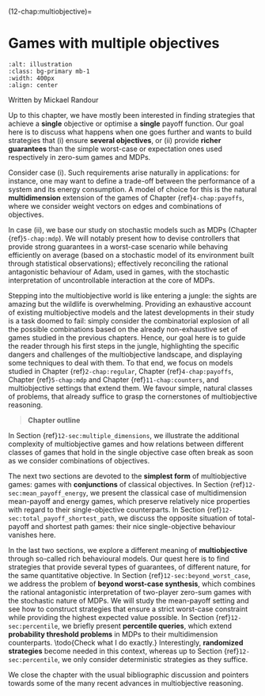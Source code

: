 (12-chap:multiobjective)=
# Games with multiple objectives

```{image} ./../Illustrations/12.jpg
:alt: illustration
:class: bg-primary mb-1
:width: 400px
:align: center
```


Written by Mickael Randour



Up to this chapter, we have mostly been interested in finding strategies that achieve a **single** objective or optimise a **single** payoff function. Our goal here is to discuss what happens when one goes further and wants to build strategies that (i) ensure **several objectives**, or (ii) provide **richer guarantees** than the simple worst-case or expectation ones used respectively in zero-sum games and MDPs. 

Consider case (i). Such requirements arise naturally in applications: for instance, one may want to define a trade-off between the performance of a system and its energy consumption. A model of choice for this is the natural **multidimension** extension of the games of Chapter {ref}`4-chap:payoffs`, where we consider weight vectors on edges and combinations of objectives.

In case (ii), we base our study on stochastic models such as MDPs (Chapter {ref}`5-chap:mdp`). We will notably present how to devise controllers that provide strong guarantees in a worst-case scenario while behaving efficiently on average (based on a stochastic model of its environment built through statistical observations); effectively reconciling the rational antagonistic behaviour of Adam, used in games, with the stochastic interpretation of uncontrollable interaction at the core of MDPs.

Stepping into the multiobjective world is like entering a jungle: the sights are amazing but the wildlife is overwhelming. Providing an exhaustive account of existing multiobjective models and the latest developments in their study is a task doomed to fail: simply consider the combinatorial explosion of all the possible combinations based on the already non-exhaustive set of games studied in the previous chapters. Hence, our goal here is to guide the reader through his first steps in the jungle, highlighting the specific dangers and challenges of the multiobjective landscape, and displaying some techniques to deal with them. To that end, we focus on models studied in Chapter {ref}`2-chap:regular`, Chapter {ref}`4-chap:payoffs`, Chapter {ref}`5-chap:mdp` and Chapter {ref}`11-chap:counters`, and multiobjective settings that extend them. We favour simple, natural classes of problems, that already suffice to grasp the cornerstones of multiobjective reasoning. 

> **Chapter outline**

 In Section {ref}`12-sec:multiple_dimensions`, we illustrate the additional complexity of multiobjective games and how relations between different classes of games that hold in the single objective case often break as soon as we consider combinations of objectives. 

The next two sections are devoted to the **simplest form** of multiobjective games: games with **conjunctions** of classical objectives. In Section {ref}`12-sec:mean_payoff_energy`, we present the classical case of multidimension mean-payoff and energy games, which preserve relatively nice properties with regard to their single-objective counterparts. In Section {ref}`12-sec:total_payoff_shortest_path`, we discuss the opposite situation of total-payoff and shortest path games: their nice single-objective behaviour vanishes here.

In the last two sections, we explore a different meaning of **multiobjective** through so-called rich behavioural models. Our quest here is to find strategies that provide several types of guarantees, of different nature, for the same quantitative objective. In Section {ref}`12-sec:beyond_worst_case`, we address the problem of **beyond worst-case synthesis**, which combines the rational antagonistic interpretation of two-player zero-sum games with the stochastic nature of MDPs. We will study the mean-payoff setting and see how to construct strategies that ensure a strict worst-case constraint while providing the highest expected value possible.
In Section {ref}`12-sec:percentile`, we briefly present **percentile queries**, which extend **probability threshold problems** in MDPs to their multidimension counterparts. \todo{Check what I do exactly.} Interestingly, **randomized strategies** become needed in this context, whereas up to Section {ref}`12-sec:percentile`, we only consider deterministic strategies as they suffice.

We close the chapter with the usual bibliographic discussion and pointers towards some of the many recent advances in multiobjective reasoning.












